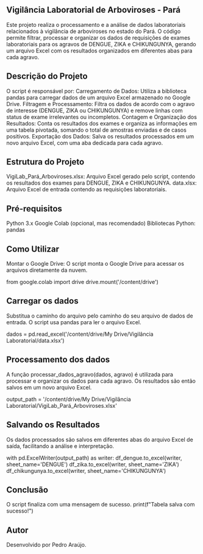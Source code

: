 ## Vigilância Laboratorial de Arboviroses - Pará

Este projeto realiza o processamento e a análise de dados laboratoriais relacionados à vigilância de arboviroses no estado do Pará. O código permite filtrar, processar e organizar os dados de requisições de exames laboratoriais para os agravos de DENGUE, ZIKA e CHIKUNGUNYA, gerando um arquivo Excel com os resultados organizados em diferentes abas para cada agravo.

## Descrição do Projeto

O script é responsável por:
Carregamento de Dados: Utiliza a biblioteca pandas para carregar dados de um arquivo Excel armazenado no Google Drive.
Filtragem e Processamento: Filtra os dados de acordo com o agravo de interesse (DENGUE, ZIKA ou CHIKUNGUNYA) e remove linhas com status de exame irrelevantes ou incompletos.
Contagem e Organização dos Resultados: Conta os resultados dos exames e organiza as informações em uma tabela pivotada, somando o total de amostras enviadas e de casos positivos.
Exportação dos Dados: Salva os resultados processados em um novo arquivo Excel, com uma aba dedicada para cada agravo.

## Estrutura do Projeto

VigiLab_Pará_Arboviroses.xlsx: Arquivo Excel gerado pelo script, contendo os resultados dos exames para DENGUE, ZIKA e CHIKUNGUNYA.
data.xlsx: Arquivo Excel de entrada contendo as requisições laboratoriais.

## Pré-requisitos
Python 3.x
Google Colab (opcional, mas recomendado)
Bibliotecas Python: pandas

## Como Utilizar
Montar o Google Drive: O script monta o Google Drive para acessar os arquivos diretamente da nuvem.

from google.colab import drive
drive.mount('/content/drive')

## Carregar os dados
Substitua o caminho do arquivo pelo caminho do seu arquivo de dados de entrada.
O script usa pandas para ler o arquivo Excel.

dados = pd.read_excel('/content/drive/My Drive/Vigilância Laboratorial/data.xlsx')

## Processamento dos dados
A função processar_dados_agravo(dados, agravo) é utilizada para processar e organizar os dados para cada agravo.
Os resultados são então salvos em um novo arquivo Excel.

output_path = '/content/drive/My Drive/Vigilância Laboratorial/VigiLab_Pará_Arboviroses.xlsx'

## Salvando os Resultados
Os dados processados são salvos em diferentes abas do arquivo Excel de saída, facilitando a análise e interpretação.

with pd.ExcelWriter(output_path) as writer:
    df_dengue.to_excel(writer, sheet_name='DENGUE')
    df_zika.to_excel(writer, sheet_name='ZIKA')
    df_chikungunya.to_excel(writer, sheet_name='CHIKUNGUNYA')

## Conclusão
O script finaliza com uma mensagem de sucesso.
print(f"Tabela salva com sucesso!")

## Autor
Desenvolvido por Pedro Araújo.
